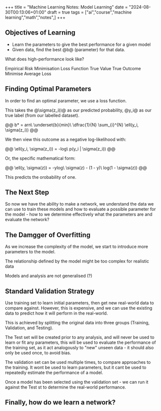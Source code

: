 +++
title = "Machine Learning Notes: Model Learning"
date = "2024-08-30T00:13:06+01:00"
draft = true
tags = ["ai","course","machine learning","math","notes",]
+++

## Objectives of Learning
- Learn the parameters to give the best performance for a given model
- Given data, find the best @b@ (parameter) for that data.

What does high-performance look like?

Empirical Risk Minimisation
Loss Function
  True Value
  True Outcome
Minimise Average Loss

## Finding Optimal Parameters
In order to find an optimal parameter, we use a loss function.

This takes the @\sigma(z_i))@ as our predicted probability, @y_i@ as our true label (from our labelled dataset).

@@
b* = arn\ \underset{b}{min}\ \dfrac{1}{N} \sum_{i}^{N} \ell(y_i, \sigma(z_i))
@@

We then view this outcome as a negative log-likelihood with:

@@
\ell(y_i, \sigma(z_i)) = -log\ p(y_i | \sigma(z_i))
@@

Or, the specific mathematical form:

@@
\ell(y, \sigma(z)) = -ylog\ \sigma(z) - (1 - y)\ log(1 - \sigma(z))
@@

This predicts the orobability of one.

## The Next Step

So now we have the ability to make a network, we understand the data we can use to train these models and how to
evaluate a possible parameter for the model - how to we determine effectively what the parameters are and evaluate the network?

## The Damgger of Overfitting
As we increase the complexity of the model, we start to introduce more parameters to the model.

The relationship defined by the model might be too complex for realistic data

Models and analysis are not generalised (?)

## Standard Validation Strategy

Use training set to learn initial parameters, then get new real-world data to compare against. However, this is expensive, and we
can use the existing data to predict how it will perform in the real-world.

This is achieved by splitting the original data into three groups (Training, Validation, and Testing).

The Test set will be created prior to any analysis, and will never be used to learn or fit any parameters, this will be used
to evaluate the performance of the training set, as it act analogously to "new" unseen data - it should also only be used once,
to avoid bias.

The validation set can be used multiple times, to compare approaches to the training. It wont be used to learn parameters, but it
cant be used to repeatedly estimate the performance of a model.

Once a model has been selected using the validation set - we can run it against the Test st to determine the real-world performance.

## Finally, how do we learn a network?
